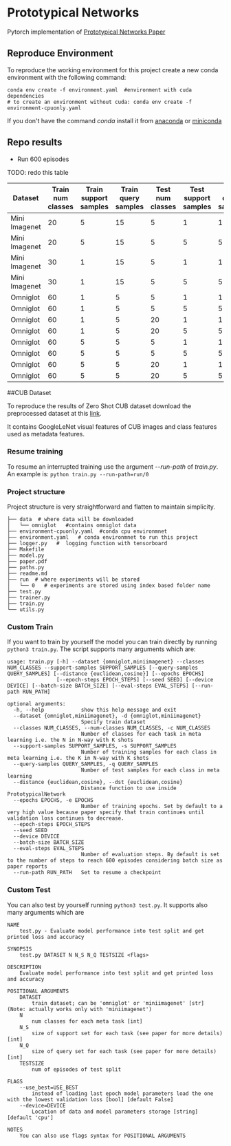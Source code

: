 # Prototypical Networks
Pytorch implementation of [Prototypical Networks Paper](https://arxiv.org/abs/1703.05175)
## Reproduce Environment

To reproduce the working environment for this project 
create a new conda environment with the following command:

    conda env create -f environment.yaml  #environment with cuda dependencies
    # to create an environment without cuda: conda env create -f environment-cpuonly.yaml

If you don't have the command _conda_ install it  from
[anaconda](https://www.anaconda.com/) or [miniconda](https://conda.io/miniconda.html)

## Repo results

- Run 600 episodes

TODO: redo this table 


| Dataset       | Train num classes | Train support samples | Train query samples | Test num classes | Test support samples | Test query samples | Test accuracy | Test loss |
|---------------|-------------------|-----------------------|---------------------|------------------|----------------------|--------------------|---------------|-----------|
| Mini Imagenet | 20                | 5                     | 15                  | 5                | 1                    | 1                  | 41.36%        | 41.76     |
| Mini Imagenet | 20                | 5                     | 15                  | 5                | 5                    | 5                  | 64.92%        | 14.64     |
| Mini Imagenet | 30                | 1                     | 15                  | 5                | 1                    | 1                  | 45.02%        | 21.26     |
| Mini Imagenet | 30                | 1                     | 15                  | 5                | 5                    | 5                  | 60.55%        | 17.75     |
| Omniglot      | 60                | 1                     | 5                   | 5                | 1                    | 1                  | 98.73%        | 0.81      |
| Omniglot      | 60                | 1                     | 5                   | 5                | 5                    | 5                  | 99.67%        | 0.22      |
| Omniglot      | 60                | 1                     | 5                   | 20               | 1                    | 1                  | 95.74%        | 2.65      |
| Omniglot      | 60                | 1                     | 5                   | 20               | 5                    | 5                  | 99.01%        | 0.61      |
| Omniglot      | 60                | 5                     | 5                   | 5                | 1                    | 1                  | 97.79%        | 1.77      |
| Omniglot      | 60                | 5                     | 5                   | 5                | 5                    | 5                  | 99.65%        | 0.28      |
| Omniglot      | 60                | 5                     | 5                   | 20               | 1                    | 1                  | 93.55%        | 5.15      |
| Omniglot      | 60                | 5                     | 5                   | 20               | 5                    | 5                  | 98.84%        | 0.79      |

##CUB Dataset

To reproduce the results of Zero Shot CUB dataset download the preprocessed dataset
at this [link](https://mega.nz/file/iDpXCCaL#j5AI-LKKJqgygjIsWtBN1Ow_-yDs1f36Ki8PHtesgB0).

It contains GoogleLeNet visual features of CUB images and class features 
used as metadata features.


### Resume training

To resume an interrupted training use the argument _--run-path_ of _train.py_. 
An example is: `python train.py --run-path=run/0`

### Project structure

Project structure is very straightforward and flatten to maintain simplicity.

    ├── data  # where data will be downloaded
    │   └── omniglot   #contains omniglot data
    ├── environment-cpuonly.yaml  #conda cpu environmnet
    ├── environment.yaml   # conda environmnet to run this project
    ├── logger.py   #  logging function with tensorboard
    ├── Makefile   
    ├── model.py
    ├── paper.pdf
    ├── paths.py
    ├── readme.md
    ├── run  # where experiments will be stored 
    │   └── 0   # experiments are stored using index based folder name
    ├── test.py
    ├── trainer.py
    ├── train.py
    └── utils.py


### Custom Train 
If you want to train by yourself the model you can train directly by running `python3 train.py`.
The script supports many arguments which are:
    
    usage: train.py [-h] --dataset {omniglot,miniimagenet} --classes NUM_CLASSES --support-samples SUPPORT_SAMPLES [--query-samples QUERY_SAMPLES] [--distance {euclidean,cosine}] [--epochs EPOCHS]
                    [--epoch-steps EPOCH_STEPS] [--seed SEED] [--device DEVICE] [--batch-size BATCH_SIZE] [--eval-steps EVAL_STEPS] [--run-path RUN_PATH]
    
    optional arguments:
      -h, --help            show this help message and exit
      --dataset {omniglot,miniimagenet}, -d {omniglot,miniimagenet}
                            Specify train dataset
      --classes NUM_CLASSES, --num-classes NUM_CLASSES, -c NUM_CLASSES
                            Number of classes for each task in meta learning i.e. the N in N-way with K shots
      --support-samples SUPPORT_SAMPLES, -s SUPPORT_SAMPLES
                            Number of training samples for each class in meta learning i.e. the K in N-way with K shots
      --query-samples QUERY_SAMPLES, -q QUERY_SAMPLES
                            Number of test samples for each class in meta learning
      --distance {euclidean,cosine}, --dst {euclidean,cosine}
                            Distance function to use inside PrototypicalNetwork
      --epochs EPOCHS, -e EPOCHS
                            Number of training epochs. Set by default to a very high value because paper specify that train continues until validation loss continues to decrease.
      --epoch-steps EPOCH_STEPS
      --seed SEED
      --device DEVICE
      --batch-size BATCH_SIZE
      --eval-steps EVAL_STEPS
                            Number of evaluation steps. By default is set to the number of steps to reach 600 episodes considering batch size as paper reports
      --run-path RUN_PATH   Set to resume a checkpoint

### Custom Test

You can also test by yourself running `python3 test.py`. It supports also many arguments which are

    NAME
        test.py - Evaluate model performance into test split and get printed loss and accuracy

    SYNOPSIS
        test.py DATASET N N_S N_Q TESTSIZE <flags>
    
    DESCRIPTION
        Evaluate model performance into test split and get printed loss and accuracy
    
    POSITIONAL ARGUMENTS
        DATASET
            train dataset; can be 'omniglot' or 'miniimagenet' [str] (Note: actually works only with 'miniimagenet')
        N
            num classes for each meta task [int]
        N_S
            size of support set for each task (see paper for more details) [int]
        N_Q
            size of query set for each task (see paper for more details) [int]
        TESTSIZE
            num of episodes of test split
    
    FLAGS
        --use_best=USE_BEST
            instead of loading last epoch model parameters load the one with the lowest validation loss [bool] [default False]
        --device=DEVICE
            Location of data and model parameters storage [string] [default 'cpu']
    
    NOTES
        You can also use flags syntax for POSITIONAL ARGUMENTS
